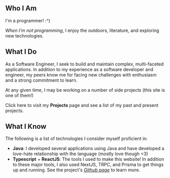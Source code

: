 
## Who I Am

I'm a programmer! :^)

*When I'm not programming*, I enjoy the outdoors, literature, and exploring new
technologies.

## What I Do

As a Software Engineer, I seek to build and maintain complex, multi-faceted applications. 
In addition to my experience as a software developer and engineer, my peers know me for 
facing new challenges with enthusiasm and a strong commitment to learn.

At any given time, I may be working on a number of side projects (this site is one of them!) 

Click here to visit my **Projects** page and see a list of my past and present projects.

## What I Know

The following is a list of technologies I consider myself proficient in:

* **Java**: I developed several applications using Java and have developed a love-hate
  relationship with the language (mostly love though <3)
* **Typescript** + **ReactJS**: The tools I used to make this website! In addition to
  these major tools, I also used NextJS, TRPC, and Prisma to get things up and running.
  See the project's [*Github page*](https://github.com/Blaemerson/Portfolio) to learn more.
